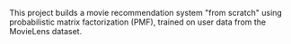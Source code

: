 
This project builds a movie recommendation system "from scratch" using probabilistic matrix factorization (PMF), trained on user data from the MovieLens dataset. 
